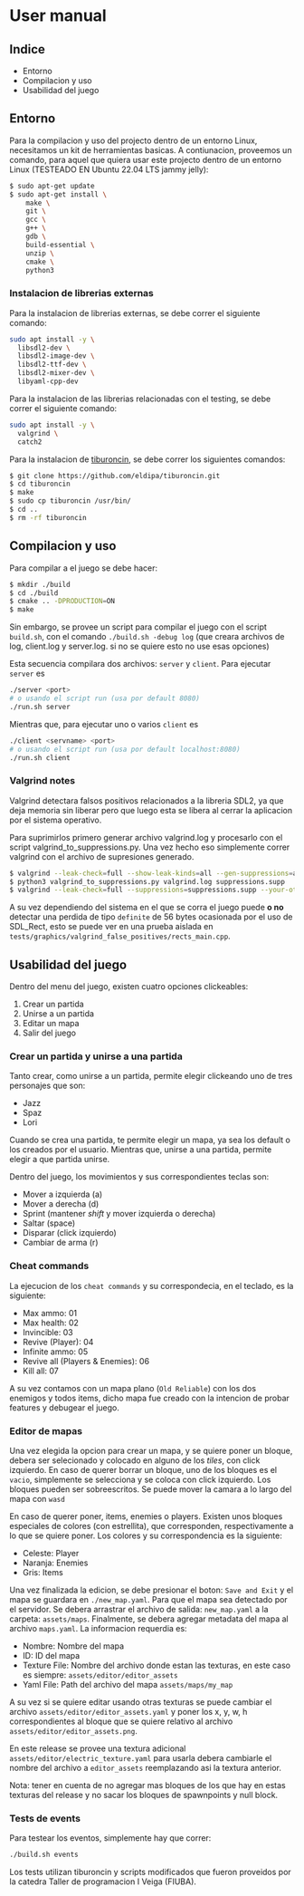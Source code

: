 # User manual

## Indice

- Entorno
- Compilacion y uso
- Usabilidad del juego

## Entorno

Para la compilacion y uso del projecto dentro de un entorno Linux, necesitamos un kit de herramientas basicas. A contiunacion,
proveemos un comando, para aquel que quiera usar este projecto dentro de un entorno Linux (TESTEADO EN Ubuntu 22.04 LTS jammy jelly):

```bash
$ sudo apt-get update
$ sudo apt-get install \
    make \
    git \
    gcc \
    g++ \
    gdb \
    build-essential \
    unzip \
    cmake \
    python3
```

### Instalacion de librerias externas

Para la instalacion de librerias externas, se debe correr el siguiente comando:

```bash
sudo apt install -y \
  libsdl2-dev \
  libsdl2-image-dev \
  libsdl2-ttf-dev \
  libsdl2-mixer-dev \
  libyaml-cpp-dev
```

Para la instalacion de las librerias relacionadas con el testing, se debe correr el siguiente comando:

```bash
sudo apt install -y \
  valgrind \
  catch2
```

Para la instalacion de [tiburoncin](https://github.com/eldipa/tiburoncin), se debe correr los siguientes comandos:

```bash
$ git clone https://github.com/eldipa/tiburoncin.git
$ cd tiburoncin
$ make
$ sudo cp tiburoncin /usr/bin/
$ cd ..
$ rm -rf tiburoncin
```

## Compilacion y uso

Para compilar a el juego se debe hacer:

```bash
$ mkdir ./build
$ cd ./build
$ cmake .. -DPRODUCTION=ON
$ make
```

Sin embargo, se provee un script para compilar el juego con el script `build.sh`, con el comando `./build.sh -debug log` (que creara archivos de log, client.log y server.log. si no se quiere esto no use esas opciones)

Esta secuencia compilara dos archivos: `server` y `client`. Para ejecutar `server` es

```bash
./server <port>
# o usando el script run (usa por default 8080)
./run.sh server
```

Mientras que, para ejecutar uno o varios `client` es

```bash
./client <servname> <port>
# o usando el script run (usa por default localhost:8080)
./run.sh client
```

### Valgrind notes

Valgrind detectara falsos positivos relacionados a la libreria SDL2, ya que deja memoria sin liberar
pero que luego esta se libera al cerrar la aplicacion por el sistema operativo.

Para suprimirlos primero generar archivo valgrind.log y procesarlo con el script valgrind_to_suppressions.py. Una
vez hecho eso simplemente correr valgrind con el archivo de supresiones generado.

```bash
$ valgrind --leak-check=full --show-leak-kinds=all --gen-suppressions=all --log-file=valgrind.log ./program
$ python3 valgrind_to_suppressions.py valgrind.log suppressions.supp
$ valgrind --leak-check=full --suppressions=suppressions.supp --your-other-flags ./program
```

A su vez dependiendo del sistema en el que se corra el juego puede **o no** detectar una perdida de tipo `definite` de 56 bytes ocasionada por el uso de SDL_Rect, esto se puede ver en una prueba aislada en `tests/graphics/valgrind_false_positives/rects_main.cpp`.

## Usabilidad del juego

Dentro del menu del juego, existen cuatro opciones clickeables:

1. Crear un partida
2. Unirse a un partida
3. Editar un mapa
4. Salir del juego

### Crear un partida y unirse a una partida

Tanto crear, como unirse a un partida, permite elegir clickeando uno de tres personajes que son:

- Jazz
- Spaz
- Lori

Cuando se crea una partida, te permite elegir un mapa, ya sea los default o los creados por el usuario. Mientras que,
unirse a una partida, permite elegir a que partida unirse.

Dentro del juego, los movimientos y sus correspondientes teclas son:

- Mover a izquierda (a)
- Mover a derecha (d)
- Sprint (mantener _shift_ y mover izquierda o derecha)
- Saltar (space)
- Disparar (click izquierdo)
- Cambiar de arma (r)

### Cheat commands

La ejecucion de los `cheat commands` y su correspondecia, en el teclado, es la siguiente:

- Max ammo: 01
- Max health: 02
- Invincible: 03
- Revive (Player): 04
- Infinite ammo: 05
- Revive all (Players & Enemies): 06
- Kill all: 07

A su vez contamos con un mapa plano (`Old Reliable`) con los dos enemigos y todos items, dicho mapa fue creado con la intencion de probar features y debugear el juego.

### Editor de mapas

Una vez elegida la opcion para crear un mapa, y se quiere poner un bloque, debera ser selecionado y colocado en
alguno de los _tiles_, con click izquierdo. En caso de querer borrar un bloque, uno de los bloques es el `vacio`,
simplemente se selecciona y se coloca con click izquierdo. Los bloques pueden ser sobreescritos. Se puede mover la camara a lo largo del mapa con `wasd`

En caso de querer poner, items, enemies o players. Existen unos bloques especiales de colores (con estrellita), que corresponden,
respectivamente a lo que se quiere poner. Los colores y su correspondencia es la siguiente:

- Celeste: Player
- Naranja: Enemies
- Gris: Items

Una vez finalizada la edicion, se debe presionar el boton: `Save and Exit` y el mapa se guardara en `./new_map.yaml`. Para que el mapa sea detectado por el servidor.
Se debera arrastrar el archivo de salida: `new_map.yaml` a la carpeta: `assets/maps`. Finalmente, se debera agregar
metadata del mapa al archivo `maps.yaml`. La informacion requerdia es:

- Nombre: Nombre del mapa
- ID: ID del mapa
- Texture File: Nombre del archivo donde estan las texturas, en este caso es siempre: `assets/editor/editor_assets`
- Yaml File: Path del archivo del mapa `assets/maps/my_map`

A su vez si se quiere editar usando otras texturas se puede cambiar el archivo `assets/editor/editor_assets.yaml` y poner los x, y, w, h correspondientes al bloque que se quiere relativo al archivo `assets/editor/editor_assets.png`.

En este release se provee una textura adicional `assets/editor/electric_texture.yaml` para usarla debera cambiarle el nombre del archivo a `editor_assets` reemplazando asi la textura anterior.

Nota: tener en cuenta de no agregar mas bloques de los que hay en estas texturas del release y no sacar los bloques de spawnpoints y null block.

### Tests de events

Para testear los eventos, simplemente hay que correr:

```bash
./build.sh events
```

Los tests utilizan tiburoncin y scripts modificados que fueron proveidos por la catedra Taller de programacion I
Veiga (FIUBA).
